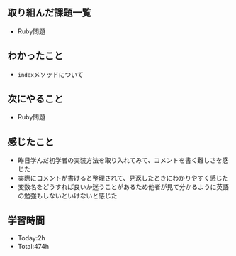 ## 取り組んだ課題一覧
- Ruby問題

## わかったこと
- `index`メソッドについて
  
## 次にやること
- Ruby問題

## 感じたこと
- 昨日学んだ初学者の実装方法を取り入れてみて、コメントを書く難しさを感じた
- 実際にコメントが書けると整理されて、見返したときにわかりやすく感じた
- 変数名をどうすれば良いか迷うことがあるため他者が見て分かるように英語の勉強もしないといけないと感じた

## 学習時間
- Today:2h
- Total:474h　
 
